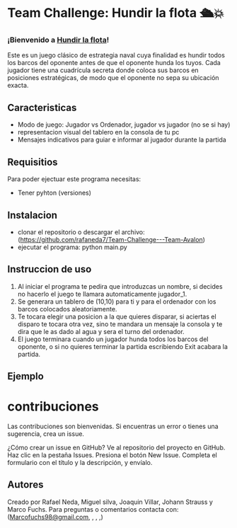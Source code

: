 # Team Challenge: Hundir la flota 🛳️💥

### ¡Bienvenido a [Hundir la flota](https://instructions.hasbro.com/api/download/A3264_en-us_Battleship-Classic-Board-Game-Strategy-Game.pdf)!

Este es un juego clásico de estrategia naval cuya finalidad es hundir todos los barcos del oponente antes de que el oponente hunda los tuyos. 
Cada jugador tiene una cuadrícula secreta donde coloca sus barcos en posiciones estratégicas, de modo que el oponente no sepa su ubicación exacta.

## Caracteristicas

- Modo de juego: Jugador vs Ordenador, jugador vs jugador (no se si hay) 
- representacion visual del tablero en la consola de tu pc 
- Mensajes indicativos para guiar e informar al jugador durante la partida

## Requisitios 

Para poder ejectuar este programa necesitas:

- Tener pyhton (versiones)

## Instalacion 

- clonar el repositorio o descargar el archivo:
(https://github.com/rafaneda7/Team-Challenge---Team-Avalon) 
- ejecutar el programa:
python main.py 

## Instruccion de uso 

1. Al iniciar el programa te pedira que introduzcas un nombre, si decides no hacerlo el juego te llamara automaticamente jugador_1.
2. Se generara un tablero de (10,10) para ti y para el ordenador con los barcos colocados aleatoriamente.
3. Te tocara elegir una posicion a la que quieres disparar, si aciertas el disparo te tocara otra vez, sino te mandara un mensaje la consola y te dira que le as dado al agua y sera el turno del ordenador.
4. El juego terminara cuando un jugador hunda todos los barcos del oponente, o si no quieres terminar la partida escribiendo Exit acabara la partida.

## Ejemplo





# contribuciones 

Las contribuciones son bienvenidas. Si encuentras un error o tienes una sugerencia, crea un issue.

¿Cómo crear un issue en GitHub?
Ve al repositorio del proyecto en GitHub.
Haz clic en la pestaña Issues.
Presiona el botón New Issue.
Completa el formulario con el título y la descripción, y envíalo.


## Autores

Creado por Rafael Neda, Miguel silva, Joaquin Villar, Johann Strauss y Marco Fuchs. Para preguntas o comentarios contacta con:
(Marcofuchs98@gmail.com, , , ,)
